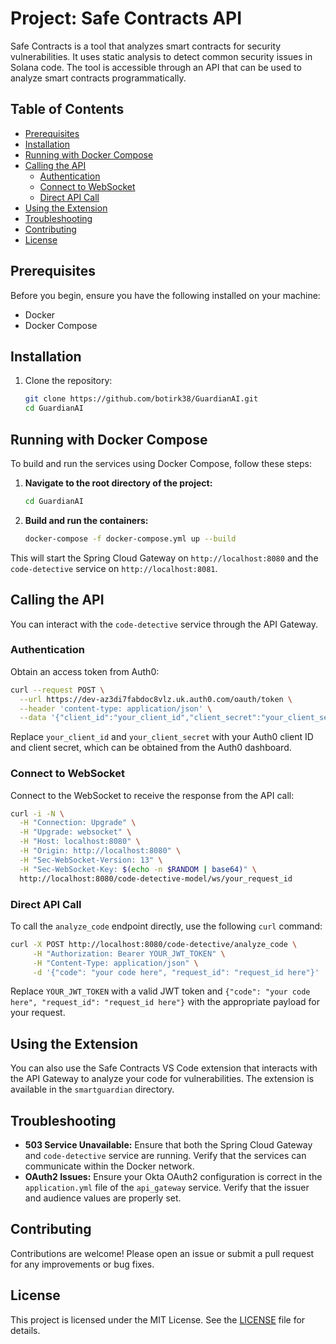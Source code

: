 
# Project: Safe Contracts API

Safe Contracts is a tool that analyzes smart contracts for security vulnerabilities. It uses static analysis to detect common security issues in Solana code. The tool is accessible through an API that can be used to analyze smart contracts programmatically.

## Table of Contents

- [Prerequisites](#prerequisites)
- [Installation](#installation)
- [Running with Docker Compose](#running-with-docker-compose)
- [Calling the API](#calling-the-api)
  - [Authentication](#authentication)
  - [Connect to WebSocket](#connect-to-websocket)
  - [Direct API Call](#direct-api-call)
- [Using the Extension](#using-the-extension)
- [Troubleshooting](#troubleshooting)
- [Contributing](#contributing)
- [License](#license)

## Prerequisites

Before you begin, ensure you have the following installed on your machine:

- Docker
- Docker Compose

## Installation

1. Clone the repository:

    ```bash
    git clone https://github.com/botirk38/GuardianAI.git
    cd GuardianAI
    ```

## Running with Docker Compose

To build and run the services using Docker Compose, follow these steps:

1. **Navigate to the root directory of the project:**

    ```bash
    cd GuardianAI
    ```

2. **Build and run the containers:**

    ```bash
    docker-compose -f docker-compose.yml up --build
    ```

This will start the Spring Cloud Gateway on `http://localhost:8080` and the `code-detective` service on `http://localhost:8081`.

## Calling the API

You can interact with the `code-detective` service through the API Gateway.

### Authentication

Obtain an access token from Auth0:

```bash
curl --request POST \
  --url https://dev-az3di7fabdoc8vlz.uk.auth0.com/oauth/token \
  --header 'content-type: application/json' \
  --data '{"client_id":"your_client_id","client_secret":"your_client_secret","audience":"https://safe-contracts/","grant_type":"client_credentials"}'
```

Replace `your_client_id` and `your_client_secret` with your Auth0 client ID and client secret, which can be obtained from the Auth0 dashboard.

### Connect to WebSocket

Connect to the WebSocket to receive the response from the API call:

```bash
curl -i -N \
  -H "Connection: Upgrade" \
  -H "Upgrade: websocket" \
  -H "Host: localhost:8080" \
  -H "Origin: http://localhost:8080" \
  -H "Sec-WebSocket-Version: 13" \
  -H "Sec-WebSocket-Key: $(echo -n $RANDOM | base64)" \
  http://localhost:8080/code-detective-model/ws/your_request_id
```

### Direct API Call

To call the `analyze_code` endpoint directly, use the following `curl` command:

```bash
curl -X POST http://localhost:8080/code-detective/analyze_code \
     -H "Authorization: Bearer YOUR_JWT_TOKEN" \
     -H "Content-Type: application/json" \
     -d '{"code": "your code here", "request_id": "request_id here"}'
```

Replace `YOUR_JWT_TOKEN` with a valid JWT token and `{"code": "your code here", "request_id": "request_id here"}` with the appropriate payload for your request.

## Using the Extension

You can also use the Safe Contracts VS Code extension that interacts with the API Gateway to analyze your code for vulnerabilities. The extension is available in the `smartguardian` directory.

## Troubleshooting

- **503 Service Unavailable:** Ensure that both the Spring Cloud Gateway and `code-detective` service are running. Verify that the services can communicate within the Docker network.
- **OAuth2 Issues:** Ensure your Okta OAuth2 configuration is correct in the `application.yml` file of the `api_gateway` service. Verify that the issuer and audience values are properly set.

## Contributing

Contributions are welcome! Please open an issue or submit a pull request for any improvements or bug fixes.

## License

This project is licensed under the MIT License. See the [LICENSE](LICENSE) file for details.

